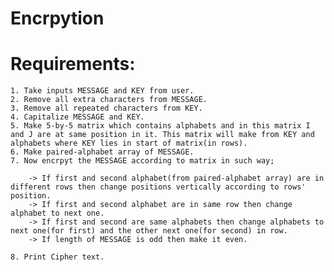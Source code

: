 # Encrpytion
# Requirements:
	1. Take inputs MESSAGE and KEY from user.
	2. Remove all extra characters from MESSAGE.
	3. Remove all repeated characters from KEY. 
	4. Capitalize MESSAGE and KEY.
	5. Make 5-by-5 matrix which contains alphabets and in this matrix I and J are at same position in it. This matrix will make from KEY and alphabets where KEY lies in start of matrix(in rows).
	6. Make paired-alphabet array of MESSAGE.
	7. Now encrpyt the MESSAGE according to matrix in such way;

		-> If first and second alphabet(from paired-alphabet array) are in different rows then change positions vertically according to rows' position.
		-> If first and second alphabet are in same row then change alphabet to next one.
		-> If first and second are same alphabets then change alphabets to next one(for first) and the other next one(for second) in row.
		-> If length of MESSAGE is odd then make it even.

	8. Print Cipher text.
